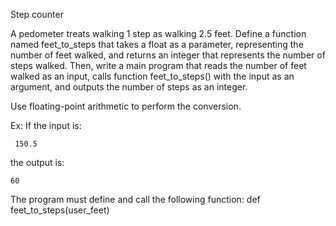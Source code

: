 Step counter


A pedometer treats walking 1 step as walking 2.5 feet. Define a function named feet_to_steps that takes a float as a parameter, representing the number of feet walked, and returns an integer that represents the number of steps walked. Then, write a main program that reads the number of feet walked as an input, calls function feet_to_steps() with the input as an argument, and outputs the number of steps as an integer.

Use floating-point arithmetic to perform the conversion.

Ex: If the input is:

     150.5

the output is:

    60
The program must define and call the following function:
def feet_to_steps(user_feet)